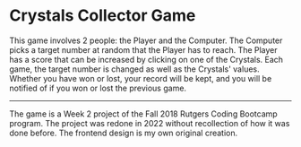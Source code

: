 # Crystals Collector Game

This game involves 2 people: the Player and the Computer. The Computer picks a target number at random that the Player has to reach. The Player has a score that can be increased by clicking on one of the Crystals. Each game, the target number is changed as well as the Crystals' values. Whether you have won or lost, your record will be kept, and you will be notified of if you won or lost the previous game.

<hr>

The game is a Week 2 project of the Fall 2018 Rutgers Coding Bootcamp program. The project was redone in 2022 without recollection of how it was done before. The frontend design is my own original creation.